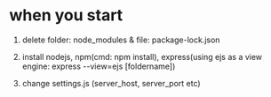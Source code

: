 # when you start

1. delete folder: node_modules & file: package-lock.json

2. install nodejs, npm(cmd: npm install), express(using ejs as a view engine: express --view=ejs [foldername])

3. change settings.js (server_host, server_port etc)
